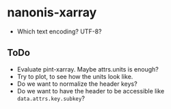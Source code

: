 # nanonis-xarray

* Which text encoding? UTF-8?

## ToDo

* Evaluate pint-xarray. Maybe attrs.units is enough?
* Try to plot, to see how the units look like.
* Do we want to normalize the header keys?
* Do we want to have the header to be accessible like `data.attrs.key.subkey`?
